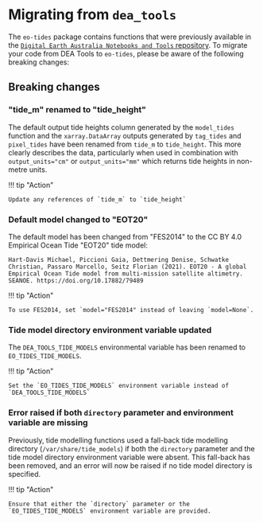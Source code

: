 # Migrating from `dea_tools`

The `eo-tides` package contains functions that were previously available in the [`Digital Earth Australia Notebooks and Tools` repository](https://github.com/GeoscienceAustralia/dea-notebooks/).
To migrate your code from DEA Tools to `eo-tides`, please be aware of the following breaking changes:

## Breaking changes

### "tide_m" renamed to "tide_height"

The default output tide heights column generated by the `model_tides` function and the `xarray.DataArray` outputs generated by `tag_tides` and `pixel_tides` have been renamed from `tide_m` to `tide_height`.
This more clearly describes the data, particularly when used in combination with `output_units="cm"` or `output_units="mm"` which returns tide heights in non-metre units.

!!! tip "Action"

    Update any references of `tide_m` to `tide_height`

### Default model changed to "EOT20"

The default model has been changed from "FES2014" to the CC BY 4.0 Empirical Ocean Tide "EOT20" tide model:

```
Hart-Davis Michael, Piccioni Gaia, Dettmering Denise, Schwatke Christian, Passaro Marcello, Seitz Florian (2021). EOT20 - A global Empirical Ocean Tide model from multi-mission satellite altimetry. SEANOE. https://doi.org/10.17882/79489
```

!!! tip "Action"

    To use FES2014, set `model="FES2014" instead of leaving `model=None`.

### Tide model directory environment variable updated

The `DEA_TOOLS_TIDE_MODELS` environmental variable has been renamed to `EO_TIDES_TIDE_MODELS`.

!!! tip "Action"

    Set the `EO_TIDES_TIDE_MODELS` environment variable instead of `DEA_TOOLS_TIDE_MODELS`

### Error raised if both `directory` parameter and environment variable are missing

Previously, tide modelling functions used a fall-back tide modelling directory (`/var/share/tide_models`) if both the `directory` parameter and the tide model directory environment variable were absent. This fall-back has been removed, and an error will now be raised if no tide model directory is specified.

!!! tip "Action"

    Ensure that either the `directory` parameter or the `EO_TIDES_TIDE_MODELS` environment variable are provided.
